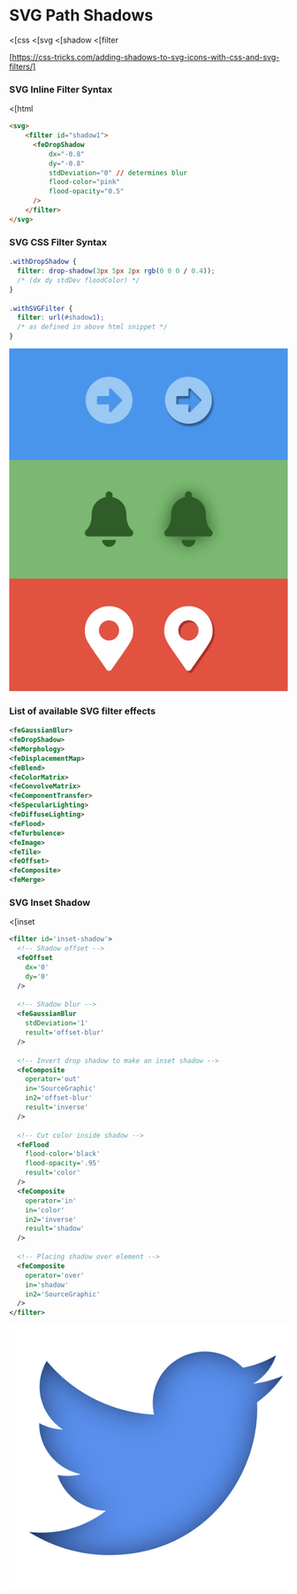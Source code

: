 # SVG Path Shadows
<[css
<[svg
<[shadow
<[filter

[https://css-tricks.com/adding-shadows-to-svg-icons-with-css-and-svg-filters/]


### SVG Inline Filter Syntax
<[html
```html
<svg>
    <filter id="shadow1">
      <feDropShadow 
          dx="-0.8"
          dy="-0.8" 
          stdDeviation="0" // determines blur
          flood-color="pink" 
          flood-opacity="0.5"
      />
    </filter>
</svg>
```

### SVG CSS Filter Syntax
```css
.withDropShadow {
  filter: drop-shadow(3px 5px 2px rgb(0 0 0 / 0.4));
  /* (dx dy stdDev floodColor) */
}

.withSVGFilter {
  filter: url(#shadow1);
  /* as defined in above html snippet */
}
```

![example image](./images/9E8447B5-6F27-4689-ABB8-F75CB02CBD1C.jpeg)

### List of available SVG filter effects
```svg
<feGaussianBlur>
<feDropShadow>
<feMorphology>
<feDisplacementMap>
<feBlend>
<feColorMatrix>
<feConvolveMatrix>
<feComponentTransfer>
<feSpecularLighting>
<feDiffuseLighting>
<feFlood>
<feTurbulence>
<feImage>
<feTile>
<feOffset>
<feComposite>
<feMerge>
```

### SVG Inset Shadow
<[inset
```svg
<filter id='inset-shadow'>
  <!-- Shadow offset -->
  <feOffset
    dx='0'
    dy='0'
  />

  <!-- Shadow blur -->
  <feGaussianBlur
    stdDeviation='1'
    result='offset-blur'
  />

  <!-- Invert drop shadow to make an inset shadow -->
  <feComposite
    operator='out'
    in='SourceGraphic'
    in2='offset-blur'
    result='inverse'
  />
  
  <!-- Cut color inside shadow -->
  <feFlood
    flood-color='black'
    flood-opacity='.95'
    result='color'
  />
  <feComposite
    operator='in'
    in='color'
    in2='inverse'
    result='shadow'
  />

  <!-- Placing shadow over element -->
  <feComposite
    operator='over'
    in='shadow'
    in2='SourceGraphic'
  />
</filter>
```

![example image](./images/A2C1BE2D-593D-4616-96D4-DB8229B0B912.jpeg)
